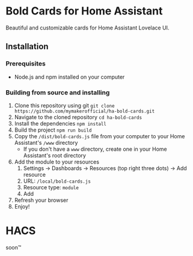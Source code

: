 # **Bold Cards** for Home Assistant
Beautiful and customizable cards for Home Assistant Lovelace UI.

## Installation

### Prerequisites
- Node.js and npm installed on your computer

### Building from source and installing
1. Clone this repository using git 
   `git clone https://github.com/mymakerofficial/ha-bold-cards.git`
2. Navigate to the cloned repository
   `cd ha-bold-cards`
3. Install the dependencies
   `npm install`
4. Build the project
   `npm run build`
5. Copy the `/dist/bold-cards.js` file from your computer to your Home Assistant's `/www` directory
    - If you don't have a `www` directory, create one in your Home Assistant's root directory
6. Add the module to your resources
   1. Settings -> Dashboards -> Resources (top right three dots) -> Add resource
   2. URL: `/local/bold-cards.js`
   3. Resource type: `module`
   4. Add
7. Refresh your browser
8. Enjoy!

# HACS
soon™
